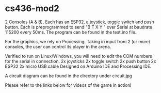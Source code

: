 # cs436-mod2

2 Consoles (A & B). 
Each has an ESP32, a joystick, toggle switch and push button.
Each is preprogrammed to send "B T X Y " over Serial at baudrate 115200 every 50ms.
The program can be found in the test.ino file.

For the graphics, we rely on Processing. Taking in input from 2 (or more) consoles, the user can control its player in the arena.

Verified to run on Linux/Windows, you will need to edit the COM numbers for the serial in connection.
2x joysticks
2x toggle switch
2x push button
2x ESP32
2x micro USB cable
Designed on Arduino IDE and Processing IDE.

A circuit diagram can be found in the directory under circuit.jpg

Please refer to the links below for videos of the game in action!

